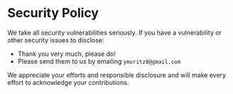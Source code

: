 # Security Policy

We take all security vulnerabilities seriously.
If you have a vulnerability or other security issues to disclose:

- Thank you very much, please do!
- Please send them to us by emailing `ymoritz8@gmail.com`

We appreciate your efforts and responsible disclosure and will make every effort to acknowledge your contributions.
